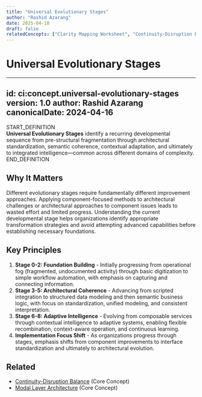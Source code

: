 ```yaml
---
title: "Universal Evolutionary Stages"
author: "Rashid Azarang"
date: 2025-04-18
draft: false
relatedConcepts: ["Clarity Mapping Worksheet", "Continuity-Disruption Balance", "Layer-Maturity Grid", "Maturity vs. Balance 2×2", "Progressive Typing", "Return-as-Intelligence", "The Friction Ontology", "Universal Patterns of Intelligence Evolution"]
---
```


<!-- Migration Status: Complete -->

# Universal Evolutionary Stages

---
id: ci:concept.universal-evolutionary-stages
version: 1.0
author: Rashid Azarang
canonicalDate: 2024-04-16
---

START_DEFINITION  
**Universal Evolutionary Stages** identify a recurring developmental sequence from pre-structural fragmentation through architectural standardization, semantic coherence, contextual adaptation, and ultimately to integrated intelligence—common across different domains of complexity.
END_DEFINITION

## Why It Matters
Different evolutionary stages require fundamentally different improvement approaches. Applying component-focused methods to architectural challenges or architectural approaches to component issues leads to wasted effort and limited progress. Understanding the current developmental stage helps organizations identify appropriate transformation strategies and avoid attempting advanced capabilities before establishing necessary foundations.

## Key Principles
1. **Stage 0-2: Foundation Building** - Initially progressing from operational fog (fragmented, undocumented activity) through basic digitization to simple workflow automation, with emphasis on capturing and connecting information.
2. **Stage 3-5: Architectural Coherence** - Advancing from scripted integration to structured data modeling and then semantic business logic, with focus on standardization, unified modeling, and consistent interpretation.
3. **Stage 6-8: Adaptive Intelligence** - Evolving from composable services through contextual intelligence to adaptive systems, enabling flexible recombination, context-aware operation, and continuous learning.
4. **Implementation Focus Shift** - As organizations progress through stages, emphasis shifts from component improvements to interface standardization and ultimately to architectural evolution.







## Related

- [Continuity-Disruption Balance](continuity-disruption-balance.md) (Core Concept)
- [Modal Layer Architecture](modal-layer-architecture.md) (Core Concept)

